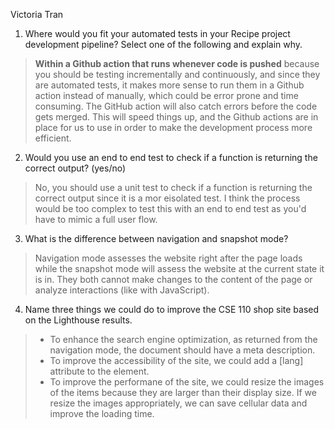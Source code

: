 Victoria Tran

1) Where would you fit your automated tests in your Recipe project development pipeline? Select one of the following and explain why.

> **Within a Github action that runs whenever code is pushed** because you should be testing incrementally and continuously, and since they are automated tests, it makes more sense to  run them in a Github action instead of manually, which could be error prone and time consuming. The GitHub action will also catch errors before the code gets merged. This will speed things up, and the Github actions are in place for us to use in order to make the development process more efficient. 

2) Would you use an end to end test to check if a function is returning the correct output? (yes/no)

> No, you should use a unit test to check if a function is returning the correct output since it is a mor eisolated test. I think the process would be too complex to test this with an end to end test as you'd have to mimic a full user flow.

3) What is the difference between navigation and snapshot mode?
> Navigation mode assesses the website right after the page loads while the snapshot mode will assess the website at the current state it is in. They both cannot make changes to the content of the page or analyze interactions (like with JavaScript).

4) Name three things we could do to improve the CSE 110 shop site based on the Lighthouse results.
> - To enhance the search engine optimization, as returned from the navigation mode, the document should have a meta description.
> - To improve the accessibility of the site, we could add a [lang] attribute to the <html> element.
> - To improve the performane of the site, we could resize the images of the items because they are larger than their display size. If we resize the images appropriately, we can save cellular data and improve the loading time.






